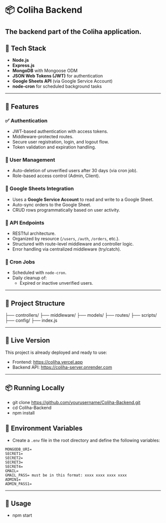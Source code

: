 # 📦 Coliha Backend

The backend part of the Coliha application.
---

## 🧰 Tech Stack

- **Node.js**
- **Express.js**
- **MongoDB** with Mongoose ODM
- **JSON Web Tokens (JWT)** for authentication
- **Google Sheets API** (via Google Service Account)
- **node-cron** for scheduled background tasks

---

## 🔐 Features

### ✅ Authentication

- JWT-based authentication with access tokens.
- Middleware-protected routes.
- Secure user registration, login, and logout flow.
- Token validation and expiration handling.

### 👤 User Management

- Auto-deletion of unverified users after 30 days (via cron job).
- Role-based access control (Admin, Client).

### 📄 Google Sheets Integration

- Uses a **Google Service Account** to read and write to a Google Sheet.
- Auto-sync orders to the Google Sheet.
- CRUD rows programmatically based on user activity.

### 🚀 API Endpoints

- RESTful architecture.
- Organized by resource (`/users`, `/auth`, `/orders`, etc.).
- Structured with route-level middleware and controller logic.
- Error handling via centralized middleware (try/catch). 

### 🧹 Cron Jobs

- Scheduled with `node-cron`.
- Daily cleanup of:
  - Expired or inactive unverified users.

---

## 📁 Project Structure
├── controllers/
├── middleware/
├── models/
├── routes/
├── scripts/ 
├── config/ 
├── index.js

---

## 🚀 Live Version
This project is already deployed and ready to use:  

- Frontend: https://coliha.vercel.app  
- Backend API: https://coliha-server.onrender.com  

---

## 📦 Running Locally
- git clone https://github.com/yourusername/Coliha-Backend.git  
- cd Coliha-Backend  
- npm install  

## 🔧 Environment Variables

- Create a `.env` file in the root directory and define the following variables:

```env
MONGODB_URI=
SECRET1=
SECRET2=
SECRET3=
SECRET4=
GMAIL=
GMAIL_PASS= must be in this format: xxxx xxxx xxxx xxxx
ADMIN1=
ADMIN_PASS1=
````

---

## 🚀 Usage
- npm start






